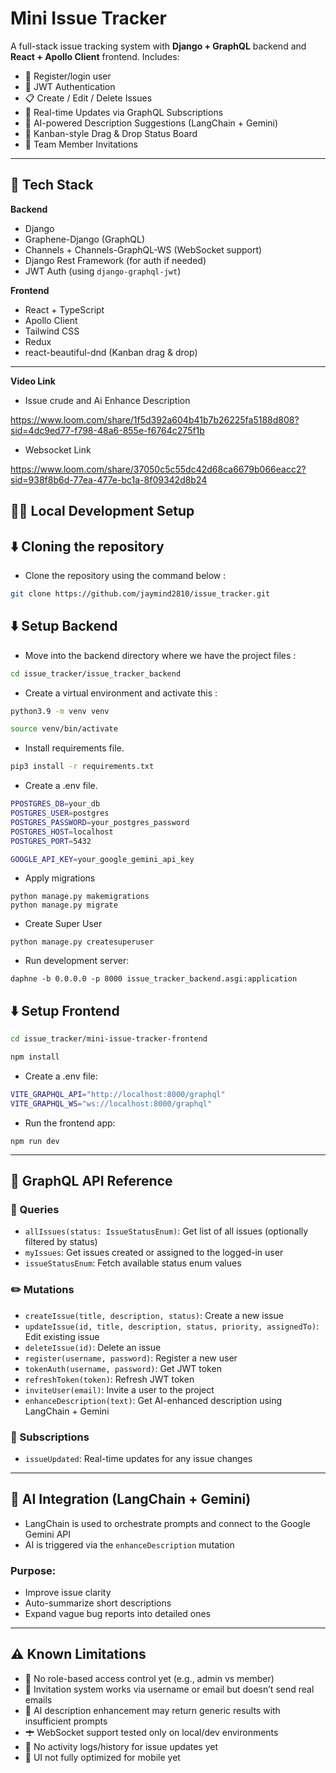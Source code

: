 # Mini Issue Tracker

A full-stack issue tracking system with **Django + GraphQL** backend and **React + Apollo Client** frontend. Includes:

- 👥 Register/login user
- 🔐 JWT Authentication
- 📋 Create / Edit / Delete Issues
- 📡 Real-time Updates via GraphQL Subscriptions
- 🧠 AI-powered Description Suggestions (LangChain + Gemini)
- 🧱 Kanban-style Drag & Drop Status Board
- 👥 Team Member Invitations

---

## 🚀 Tech Stack

**Backend**

- Django
- Graphene-Django (GraphQL)
- Channels + Channels-GraphQL-WS (WebSocket support)
- Django Rest Framework (for auth if needed)
- JWT Auth (using `django-graphql-jwt`)

**Frontend**

- React + TypeScript
- Apollo Client
- Tailwind CSS
- Redux
- react-beautiful-dnd (Kanban drag & drop)

---

**Video Link**
- Issue crude and Ai Enhance Description

https://www.loom.com/share/1f5d392a604b41b7b26225fa5188d808?sid=4dc9ed77-f798-48a6-855e-f6764c275f1b


- Websocket Link

https://www.loom.com/share/37050c5c55dc42d68ca6679b066eacc2?sid=938f8b6d-77ea-477e-bc1a-8f09342d8b24

## 🧑‍💻 Local Development Setup

## ⬇️ Cloning the repository

- Clone the repository using the command below :

```bash
git clone https://github.com/jaymind2810/issue_tracker.git

```

## ⬇️ Setup Backend

- Move into the backend directory where we have the project files :

```bash
cd issue_tracker/issue_tracker_backend

```

- Create a virtual environment and activate this :

```bash
python3.9 -m venv venv

source venv/bin/activate

```

- Install requirements file.

```bash
pip3 install -r requirements.txt

```

- Create a .env file.

```bash
PPOSTGRES_DB=your_db
POSTGRES_USER=postgres
POSTGRES_PASSWORD=your_postgres_password
POSTGRES_HOST=localhost
POSTGRES_PORT=5432

GOOGLE_API_KEY=your_google_gemini_api_key

```

- Apply migrations

```
python manage.py makemigrations
python manage.py migrate
```

- Create Super User

```
python manage.py createsuperuser
```

- Run development server:

```
daphne -b 0.0.0.0 -p 8000 issue_tracker_backend.asgi:application
```

## ⬇️ Setup Frontend

```bash
cd issue_tracker/mini-issue-tracker-frontend

npm install
```

- Create a .env file:

```bash
VITE_GRAPHQL_API="http://localhost:8000/graphql"
VITE_GRAPHQL_WS="ws://localhost:8000/graphql"

```

- Run the frontend app:

```
npm run dev

```

---

## 🔌 GraphQL API Reference

### 📅 Queries

* `allIssues(status: IssueStatusEnum)`: Get list of all issues (optionally filtered by status)
* `myIssues`: Get issues created or assigned to the logged-in user
* `issueStatusEnum`: Fetch available status enum values

### ✏️ Mutations

* `createIssue(title, description, status)`: Create a new issue
* `updateIssue(id, title, description, status, priority, assignedTo)`: Edit existing issue
* `deleteIssue(id)`: Delete an issue
* `register(username, password)`: Register a new user
* `tokenAuth(username, password)`: Get JWT token
* `refreshToken(token)`: Refresh JWT token
* `inviteUser(email)`: Invite a user to the project
* `enhanceDescription(text)`: Get AI-enhanced description using LangChain + Gemini

### 🛁 Subscriptions

* `issueUpdated`: Real-time updates for any issue changes

---

## 🤖 AI Integration (LangChain + Gemini)

* LangChain is used to orchestrate prompts and connect to the Google Gemini API
* AI is triggered via the `enhanceDescription` mutation

### Purpose:

* Improve issue clarity
* Auto-summarize short descriptions
* Expand vague bug reports into detailed ones

---

## ⚠️ Known Limitations

* 🔐 No role-based access control yet (e.g., admin vs member)
* 📨 Invitation system works via username or email but doesn’t send real emails
* 🧐 AI description enhancement may return generic results with insufficient prompts
* 🛨️ WebSocket support tested only on local/dev environments
* 🐛 No activity logs/history for issue updates yet
* 📱 UI not fully optimized for mobile yet


